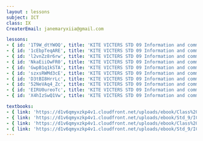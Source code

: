 ```yaml
--- 
layout : lessons 
subject: ICT
class: IX
CreaterEmail: janemaryxiia@gmail.com

lessons: 
- { id: '1T9W_dtYWOQ', title: 'KITE VICTERS STD 09 Information and communication Technology Class 01 (First Bell-ഫസ്റ്റ് ബെല്‍)' }
- { id: '1cEbpTeqARE', title: 'KITE VICTERS STD 09 Information and communication Technology Class 02 (First Bell-ഫസ്റ്റ് ബെല്‍)' }
- { id: 'l2vnZz8r6rw', title: 'KITE VICTERS STD 09 Information and communication technology Class 03 (First Bell-ഫസ്റ്റ് ബെല്‍)' }
- { id: 'NkaEiiOwFR0', title: 'KITE VICTERS STD 09 Information and communication Technology Class 04 (First Bell-ഫസ്റ്റ് ബെല്‍)' }
- { id: 'GwpB1q1kSTA', title: 'KITE VICTERS STD 09 Information and communication Technology Class 05 (First Bell-ഫസ്റ്റ് ബെല്‍)' }
- { id: 'szxsRWMd3cE', title: 'KITE VICTERS STD 09 Information and communication Technology Class 06 (First Bell-ഫസ്റ്റ് ബെല്‍)' }
- { id: 'D3tBI8HrrLc', title: 'KITE VICTERS STD 09 Information and communication Technology Class 07 (First Bell-ഫസ്റ്റ് ബെല്‍)' }
- { id: '52NeVAq4_Zc', title: 'KITE VICTERS STD 09 Information and communication Technology Class 08 (First Bell-ഫസ്റ്റ് ബെല്‍)' }
- { id: 'EIRU0ureoTc', title: 'KITE VICTERS STD 09 Information and communication Technology Class 09 (First Bell-ഫസ്റ്റ് ബെല്‍)' }
- { id: 'X4hIzSwQ1Vw', title: 'KITE VICTERS STD 09 Information and communication Technology Class 10 (First Bell-ഫസ്റ്റ് ബെല്‍)' }

textbooks:
- { link: 'https://d1v6qmyxzkp4v1.cloudfront.net/uploads/ebook/Class%209/ICT_Eng_IX_1/ICT_Eng_IX_1.pdf', title: 'ICT Part -1' , medium: 'English' }
- { link: 'https://d1v6qmyxzkp4v1.cloudfront.net/uploads/ebook/Std_9/ICT%20(E)%20IX%20part%202/ICT%20(E)%20IX%20part%202.pdf', title: 'ICT Part -2' , medium: 'English' }
- { link: 'https://d1v6qmyxzkp4v1.cloudfront.net/uploads/ebook/Class%209/ICT_M_Std_IX_Vol_I/ICT_M_Std_IX_Vol_I.pdf', title: 'ICT Part -1' , medium: 'Malayalam' }
- { link: 'https://d1v6qmyxzkp4v1.cloudfront.net/uploads/ebook/Std_9/ICT%20(M)%20IX%20part%202/ICT%20(M)%20IX%20part%202.pdf', title: 'ICT Part -2' , medium: 'Malayalam' }
---
```

